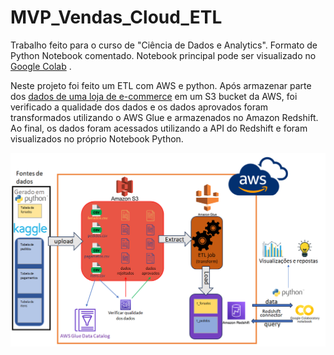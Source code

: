 # MVP_Vendas_Cloud_ETL

Trabalho feito para o curso de "Ciência de Dados e Analytics". Formato de Python Notebook comentado. Notebook principal pode ser visualizado no [Google Colab](https://colab.research.google.com/drive/1D-gSDYsktmW317K2f6l3EWuNMkI9rQTE?usp=sharing) .

Neste projeto foi feito um ETL com AWS e python. Após armazenar parte dos [dados de uma loja de e-commerce](https://www.kaggle.com/datasets/olistbr/brazilian-ecommerce) em um S3 bucket da AWS, foi verificado a qualidade dos dados e os dados aprovados foram transformados utilizando o AWS Glue e armazenados no Amazon Redshift. Ao final, os dados foram acessados utilizando a API do Redshift e foram visualizados no próprio Notebook Python.

![Esquema dos sistemas utilizados.](image.png)


